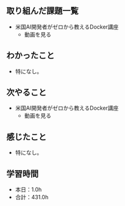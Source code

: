 ## 取り組んだ課題一覧
- 米国AI開発者がゼロから教えるDocker講座
  - 動画を見る
## わかったこと
- 特になし。
## 次やること
- 米国AI開発者がゼロから教えるDocker講座
  - 動画を見る
## 感じたこと
- 特になし。
## 学習時間
- 本日：1.0h
- 合計：431.0h
